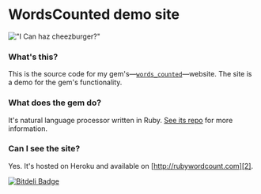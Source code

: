# WordsCounted demo site

!["I Can haz cheezburger?"](http://www.troll.me/images/business-cat-needs/there-is-a-reason-for-my-attire-i-forgot-what-it-was-can-i-has-cheeseburger-thumb.jpg)

### What's this?
This is the source code for my gem's&mdash;[`words_counted`][1]&mdash;website. The site is a demo for the gem's functionality.

### What does the gem do?
It's natural language processor written in Ruby. [See its repo][1] for more information.

### Can I see the site?
Yes. It's hosted on Heroku and available on [http://rubywordcount.com][2].

  [1]: https://github.com/abitdodgy/words_counted
  [2]: http://rubywordcount.com


[![Bitdeli Badge](https://d2weczhvl823v0.cloudfront.net/abitdodgy/words_counted_site/trend.png)](https://bitdeli.com/free "Bitdeli Badge")

